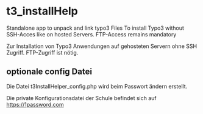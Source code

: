# t3_installHelp
Standalone app to unpack and link typo3 Files
To install Typo3 without SSH-Acces like  on hosted Servers. FTP-Access remains mandatory

Zur Installation von Typo3 Anwendungen auf gehosteten Servern ohne SSH Zugriff. FTP-Zugriff ist nötig.

## optionale config Datei
Die Datei t3InstallHelper_config.php wird beim Passwort ändern erstellt. 

Die private Konfigurationsdatei der Schule befindet sich auf https://1password.com
